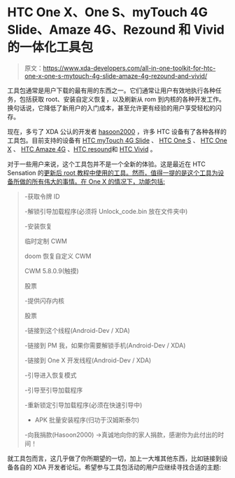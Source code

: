 # HTC One X、One S、myTouch 4G Slide、Amaze 4G、Rezound 和 Vivid 的一体化工具包

> 原文：<https://www.xda-developers.com/all-in-one-toolkit-for-htc-one-x-one-s-mytouch-4g-slide-amaze-4g-rezound-and-vivid/>

工具包通常是用户下载的最有用的东西之一。它们通常让用户有效地执行各种任务，包括获取 root、安装自定义恢复，以及刷新从 rom 到内核的各种开发工作。换句话说，它降低了新用户的入门成本，甚至允许更有经验的用户享受轻松的闪存。

现在，多亏了 XDA 公认的开发者 [hasoon2000](http://forum.xda-developers.com/member.php?u=848723) ，许多 HTC 设备有了各种各样的工具包。目前支持的设备有 [HTC myTouch 4G Slide](http://forum.xda-developers.com/forumdisplay.php?f=1206) 、 [HTC One S](http://forum.xda-developers.com/forumdisplay.php?f=1528) 、 [HTC One X](http://forum.xda-developers.com/forumdisplay.php?f=1533) 、 [HTC Amaze 4G](http://forum.xda-developers.com/forumdisplay.php?f=1316) 、[HTC resound](http://forum.xda-developers.com/forumdisplay.php?f=1389)和 [HTC Vivid](http://forum.xda-developers.com/forumdisplay.php?f=1384) 。

对于一些用户来说，这个工具包并不是一个全新的体验。这是最近在 HTC Sensation 的[更新后 root 教程中使用的工具。然而，值得一提的是这个工具为设备所做的所有伟大的事情。在 One X 的情况下，功能包括:](http://www.xda-developers.com/android/post-update-root-tutorial-for-the-htc-sensation/)

> -获取令牌 ID
> 
> -解锁引导加载程序(必须将 Unlock_code.bin 放在文件夹中)
> 
> -安装恢复
> 
> 临时定制 CWM
> 
> doom 恢复自定义 CWM
> 
> CWM 5.8.0.9(触摸)
> 
> 股票
> 
> -提供闪存内核
> 
> 股票
> 
> -链接到这个线程(Android-Dev / XDA)
> 
> -链接到 PM 我，如果你需要解锁手机(Android-Dev / XDA)
> 
> -链接到 One X 开发线程(Android-Dev / XDA)
> 
> -引导进入恢复模式
> 
> -引导至引导加载程序
> 
> -重新锁定引导加载程序(必须在快速引导中)
> 
> - APK 批量安装程序(归功于汉姆斯泰尔)
> 
> -向我捐款(Hasoon2000) ->真诚地向你的家人捐款，感谢你为此付出的时间！

就工具包而言，这几乎做了你所期望的一切，加上一大堆其他东西，比如链接到设备各自的 XDA 开发者论坛。希望参与工具包活动的用户应继续寻找合适的主题: